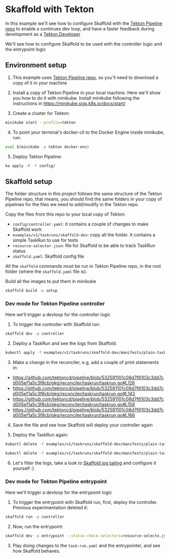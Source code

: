 # Skaffold with Tekton
In this example we'll see how to configure Skaffold with the [Tekton Pipeline repo](https://github.com/tektoncd/pipeline) to enable a continues dev loop, and have a faster feedback during development as a [Tekton Developer]() 

We'll see how to configure Skaffold to be used with the controller logic and the entrypoint logic

## Environment setup

1. This example uses [Tekton Pipeline repo](https://github.com/tektoncd/pipeline), so you'll need to download a copy of it in your machine

2. Install a copy of Tekton Pipeline in your local machine. Here we'll show you how to do it with minikube. Install minikube following the instructions in https://minikube.sigs.k8s.io/docs/start/

3. Create a cluster for Tekton:
```bash
minikube start --profile=tekton
```

4. To point your terminal's docker-cli to the Docker Engine inside minikube, run:
```bash
eval $(minikube -p tekton docker-env)
```

5. Deploy Tekton Pipeline:
```bash
ko apply -R -f config/
```

## Skaffold setup
The folder structure in this project follows the same structure of the Tekton Pipeline repo, that means, you should find the same folders in your copy of pipelines for the files we need to add/modify in the Tekton repo.

Copy the files from this repo to your local copy of Tekton:

* `config/controller.yaml`: it contains a couple of changes to make Skaffold work
* `examples/v1/taskruns/skaffold-dev`: copy all the folder. It contains a simple TaskRun to use for tests
* `resource-selector.json`: file for Skaffold to be able to track TaskRun status
* `skaffold.yaml`: Skaffold config file

All the `skaffold` commands must be run in Tekton Pipeline repo, in the root folder (where the `skaffold.yaml` file is).

Build all the images to put them in minikube
```bash
skaffold build -p setup
```

### Dev mode for Tekton Pipeline controller
Here we'll trigger a devloop for the controller logic

1. To trigger the controller with Skaffold run:
```bash
skaffold dev -p controller
```

2. Deploy a TaskRun and see the logs from Skaffold:
```bash
kubectl apply -f examples/v1/taskruns/skaffold-dev/manifests/plain-task-run.yaml
```

3. Make a change in the reconciler, e.g, add a couple of print statements in:
* https://github.com/tektoncd/pipeline/blob/532591101c08d7f6103c3dd7cd005ef1a5c3f8cb/pkg/reconciler/taskrun/taskrun.go#L126
* https://github.com/tektoncd/pipeline/blob/532591101c08d7f6103c3dd7cd005ef1a5c3f8cb/pkg/reconciler/taskrun/taskrun.go#L143
* https://github.com/tektoncd/pipeline/blob/532591101c08d7f6103c3dd7cd005ef1a5c3f8cb/pkg/reconciler/taskrun/taskrun.go#L158
* https://github.com/tektoncd/pipeline/blob/532591101c08d7f6103c3dd7cd005ef1a5c3f8cb/pkg/reconciler/taskrun/taskrun.go#L166

4. Save the file and see how Skaffold will deploy your controller again

5. Deploy the TaskRun again:
```bash
kubectl delete -f examples/v1/taskruns/skaffold-dev/manifests/plain-task-run.yaml
```

```bash
kubectl delete -f examples/v1/taskruns/skaffold-dev/manifests/plain-task-run.yaml
```

6. Let's filter the logs, take a look to [Skaffold log tailing](https://skaffold.dev/docs/log-tailing/) and configure it yourself :)

### Dev mode for Tekton Pipeline entrypoint
Here we'll trigger a devloop for the entrypoint logic

1. To trigger the entrypoint with Skaffold run, first, deploy the controller. Previous experimentation deleted it:
```bash
skaffold run -p controller
```

2. Now, run the entrypoint:
```bash
skaffold dev -p entrypoint --status-check-selectors=resource-selecto.json
```

3. Play doing changes to the `task-run.yaml` and the entrypointer, and see how Skaffold behaves.
